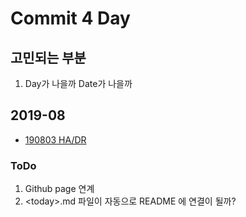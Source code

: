 # Commit 4 Day
## 고민되는 부분
1. Day가 나을까 Date가 나을까

## 2019-08
- [190803 HA/DR](/201908/190803.md)

### ToDo
1. Github page 연계
2. \<today\>.md 파일이 자동으로 README 에 연결이 될까?